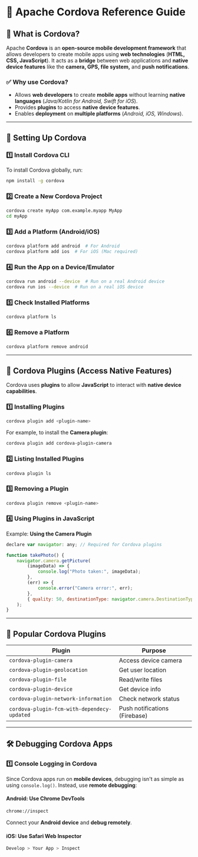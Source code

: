# 🚀 **Apache Cordova Reference Guide**

## 📌 **What is Cordova?**
Apache **Cordova** is an **open-source mobile development framework** that allows developers to create mobile apps using **web technologies** (**HTML, CSS, JavaScript**). It acts as a **bridge** between web applications and **native device features** like the **camera, GPS, file system,** and **push notifications**.

### ✅ **Why use Cordova?**
- Allows **web developers** to create **mobile apps** without learning **native languages** (*Java/Kotlin for Android, Swift for iOS*).
- Provides **plugins** to access **native device features**.
- Enables **deployment** on **multiple platforms** (*Android, iOS, Windows*).

---


## 🔧 **Setting Up Cordova**

### 1️⃣ **Install Cordova CLI**
To install Cordova globally, run:

```sh
npm install -g cordova
```

### 2️⃣ **Create a New Cordova Project**
```sh
cordova create myApp com.example.myapp MyApp
cd myApp
```

### 3️⃣ **Add a Platform (Android/iOS)**
```sh
cordova platform add android  # For Android
cordova platform add ios  # For iOS (Mac required)
```

### 4️⃣ **Run the App on a Device/Emulator**
```sh
cordova run android --device  # Run on a real Android device
cordova run ios --device  # Run on a real iOS device
```

### 5️⃣ **Check Installed Platforms**
```sh
cordova platform ls
```

### 6️⃣ **Remove a Platform**
```sh
cordova platform remove android
```

---


## 🔌 **Cordova Plugins (Access Native Features)**
Cordova uses **plugins** to allow **JavaScript** to interact with **native device capabilities**.

### 1️⃣ **Installing Plugins**
```sh
cordova plugin add <plugin-name>
```
For example, to install the **Camera plugin**:
```sh
cordova plugin add cordova-plugin-camera
```

### 2️⃣ **Listing Installed Plugins**
```sh
cordova plugin ls
```

### 3️⃣ **Removing a Plugin**
```sh
cordova plugin remove <plugin-name>
```

### 4️⃣ **Using Plugins in JavaScript**
Example: **Using the Camera Plugin**
```js
declare var navigator: any; // Required for Cordova plugins

function takePhoto() {
    navigator.camera.getPicture(
        (imageData) => {
            console.log("Photo taken:", imageData);
        },
        (err) => {
            console.error("Camera error:", err);
        },
        { quality: 50, destinationType: navigator.camera.DestinationType.DATA_URL }
    );
}
```

---


## 📲 **Popular Cordova Plugins**
| Plugin | Purpose |
|---------|---------|
| `cordova-plugin-camera` | Access device camera |
| `cordova-plugin-geolocation` | Get user location |
| `cordova-plugin-file` | Read/write files |
| `cordova-plugin-device` | Get device info |
| `cordova-plugin-network-information` | Check network status |
| `cordova-plugin-fcm-with-dependecy-updated` | Push notifications (Firebase) |

---


## 🛠 **Debugging Cordova Apps**

### 1️⃣ **Console Logging in Cordova**
Since Cordova apps run on **mobile devices**, debugging isn't as simple as using `console.log()`. Instead, use **remote debugging**:

#### **Android: Use Chrome DevTools**
```sh
chrome://inspect
```
Connect your **Android device** and **debug remotely**.

#### **iOS: Use Safari Web Inspector**
```sh
Develop > Your App > Inspect
```

